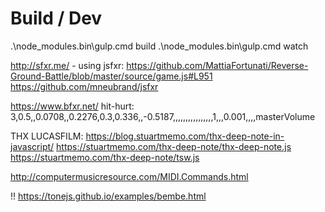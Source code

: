 # Build / Dev

.\node_modules\.bin\gulp.cmd build
.\node_modules\.bin\gulp.cmd watch



http://sfxr.me/ - using jsfxr: https://github.com/MattiaFortunati/Reverse-Ground-Battle/blob/master/source/game.js#L951 https://github.com/mneubrand/jsfxr

https://www.bfxr.net/
hit-hurt: 3,0.5,,0.0708,,0.2276,0.3,0.336,,-0.5187,,,,,,,,,,,,,,,,1,,,0.001,,,,masterVolume


THX LUCASFILM:
https://blog.stuartmemo.com/thx-deep-note-in-javascript/
https://stuartmemo.com/thx-deep-note/thx-deep-note.js
https://stuartmemo.com/thx-deep-note/tsw.js

http://computermusicresource.com/MIDI.Commands.html


!!
https://tonejs.github.io/examples/bembe.html